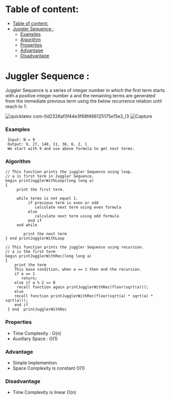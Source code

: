 # Table of content:

- [Table of content:](#table-of-content)
- [Juggler Sequence :](#juggler-sequence-)
  - [Examples](#examples)
  - [Algorithm](#algorithm)
  - [Properties](#properties)
  - [Advantage](#advantage)
  - [Disadvantage](#disadvantage)

# Juggler Sequence :

Juggler Sequence is a series of integer number in which the first term starts with a positive integer number a and the remaining terms are generated from the immediate previous term using the below recurrence relation until reach to 1:

![quicklatex com-0d2326af0f44e3f68f466125175e15e2_l3](https://user-images.githubusercontent.com/31670657/161595243-073b5b74-a6d2-4370-b59c-af5cd96cd77f.svg)
![Capture](https://user-images.githubusercontent.com/31670657/163687424-2774c0f7-5387-4730-9ce7-e271f24a43cd.PNG)

### Examples

```
 Input: N = 9
 Output: 9, 27, 140, 11, 36, 6, 2, 1
 We start with 9 and use above formula to get next terms.

```

### Algorithm

```
// This function prints the juggler Sequence using loop.
// a is first term in Juggler Sequence.
begin printJugglerWithLoop(long long a)
{
     print the first term.

     while terms is not equel 1.
          if previous term is even or odd
             calculate next term using even formula
          else
             calculate next term using odd formula
          end if
     end while

        print the next term
} end printJugglerWithLoop

// This function prints the juggler Sequence using recursion.
// a is the first term
begin printJugglerWithRec(long long a)
{
    print the term
    This base condition, when a == 1 then end the recursion.
    if a == 1
       return;
    else if a % 2 == 0
     recall function again printJugglerWithRec(floor(sqrt(a)));
    else
    recall function printJugglerWithRec(floor(sqrt(a) * sqrt(a) * sqrt(a)));
    end if
 } end  printJugglerWithRec

```

### Properties

- Time Complexity : O(n)
- Auxillary Space : O(1)

### Advantage

- Simple Implemention.
- Space Complexity is constant O(1)

### Disadvantage

- Time Complexity is linear O(n)
